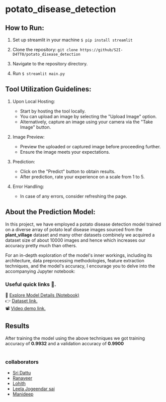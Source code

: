 # potato_disease_detection
## How to Run:
1. Set up streamlit in your machine `$ pip install streamlit`

2. Clone the repository: `git clone https://github/S2I-D4TT0/potato_disease_detection`

3. Navigate to the repository directory.

4. Run  `$ streamlit main.py`

  

## Tool Utilization Guidelines:

1. Upon Local Hosting:
   - Start by hosting the tool locally.
   - You can upload an image by selecting the "Upload Image" option.
   - Alternatively, capture an image using your camera via the "Take Image" button.

2. Image Preview:
   - Preview the uploaded or captured image before proceeding further.
   - Ensure the image meets your expectations.

3. Prediction:
   - Click on the "Predict" button to obtain results.
   - After prediction, rate your experience on a scale from 1 to 5.

4. Error Handling:
   - In case of any errors, consider refreshing the page.



## About the Prediction Model:

In this project, we have employed a potato disease detection model trained on a diverse array of potato leaf disease images sourced from the **plant_village** dataset and many other datasets combinely we acquired a dataset size of about 10000 images and hence which increases our accuracy pretty much than others.

For an in-depth exploration of the model's inner workings, including its architecture, data preprocessing methodologies, feature extraction techniques, and the model's accuracy, I encourage you to delve into the accompanying Jupyter notebook:
<br>
### Useful quick links 🔗.
📘 [Explore Model Details (Notebook)](https://github.com/S2I-D4TT0/potato_disease_detection/blob/main/potato-disease-classifier.ipynb)
<br>
👉  [Dataset link.](https://www.kaggle.com/datasets/umedaranaveer/potato-dataset)
<br>
📽️ [Video demo link.](https://drive.google.com/file/d/13SFUCVBrtl1vroTmMtkB_cFKhCK5VGzd/view?usp=drivesdk)

## Results
After training the model using the above techniques we got  training accuracy of **0.9932** and a validation accuracy of **0.9900**
<br><br>
### collaborators
* [Sri Dattu](https://github.com/S2I-D4TT0)
* [Ranaveer](https://github.com/uranaveer)
* [Lohith](https://github.com/lohith49)
* [Leela Jogeendar sai](https://github.com/rljsai)
* [Manideep](https://github.com/manideep-0503)

